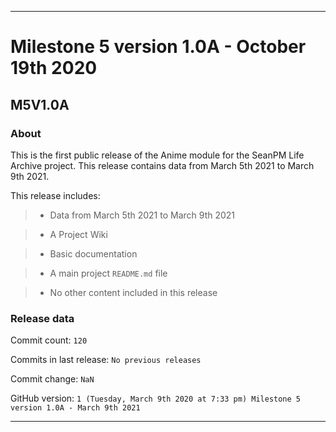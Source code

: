 
***

# Milestone 5 version 1.0A - October 19th 2020

## M5V1.0A

### About

This is the first public release of the Anime module for the SeanPM Life Archive project. This release contains data from March 5th 2021 to March 9th 2021.

This release includes:

> * Data from March 5th 2021 to March 9th 2021

> * A Project Wiki

> * Basic documentation

> * A main project `README.md` file

> * No other content included in this release

### Release data

Commit count: `120`

Commits in last release: `No previous releases`

Commit change: `NaN`

GitHub version: `1 (Tuesday, March 9th 2020 at 7:33 pm) Milestone 5 version 1.0A - March 9th 2021`

***
